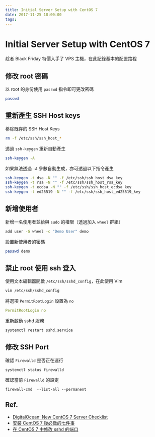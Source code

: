 ```yaml
---
title: Initial Server Setup with CentOS 7
date: 2017-11-25 18:00:00
tags:
---
```


# Initial Server Setup with CentOS 7

趁者 Black Friday 特價入手了 VPS 主機，在此記錄基本的配置路程

## 修改 root 密碼

以 root 的身份使用 `passwd` 指令即可更改密碼

```sh
passwd
```

## 重新產生 SSH Host keys

移除既存的 SSH Host Keys

```sh
rm -f /etc/ssh/ssh_host_*
```

透過 `ssh-keygen` 重新自動產生

```sh
ssh-keygen -A
```

如果無法透過 `-A` 參數自動生成，亦可透過以下指令產生

```sh
ssh-keygen -t dsa -N "" -f /etc/ssh/ssh_host_dsa_key
ssh-keygen -t rsa -N "" -f /etc/ssh/ssh_host_rsa_key
ssh-keygen -t ecdsa -N "" -f /etc/ssh/ssh_host_ecdsa_key
ssh-keygen -t ed25519 -N "" -f /etc/ssh/ssh_host_ed25519_key
```

## 新增使用者


新增一名使用者並給與 `sudo` 的權限（透過加入 `wheel` 群組）

```sh
add user -G wheel -c "Demo User" demo
```

設置新使用者的密碼

```sh
passwd demo
```

## 禁止 root 使用 ssh 登入

使用文本編輯器開啟 `/etc/ssh/sshd_config`，在此使用 Vim

```sh
vim /etc/ssh/sshd_config
```

將選項 `PermitRootLogin` 設置為 `no`

```yaml
PermitRootLogin no
```

重新啟動 sshd 服務

```sh
systemctl restart sshd.service
```

## 修改 SSH Port

確認 `Firewalld` 是否正在運行

```
systemctl status firewalld
```

確認當前 `Firewalld` 的設定

```
firewall-cmd  --list-all --permanent 
```

## Ref.

* [DigitalOcean: New CentOS 7 Server Checklist](https://www.digitalocean.com/community/tutorial_series/new-centos-7-server-checklist)
* [安裝 CentOS 7 後必做的七件事](https://www.hkpug.net/2014/09/18/%E5%AE%89%E8%A3%9D-centos-7-%E5%BE%8C%E5%BF%85%E5%81%9A%E7%9A%84%E4%B8%83%E4%BB%B6%E4%BA%8B/)
* [在 CentOS 7 中修改 sshd 的端口](https://github.com/zbinlin/blog/blob/master/change-sshd-port-in-centos7.md)

